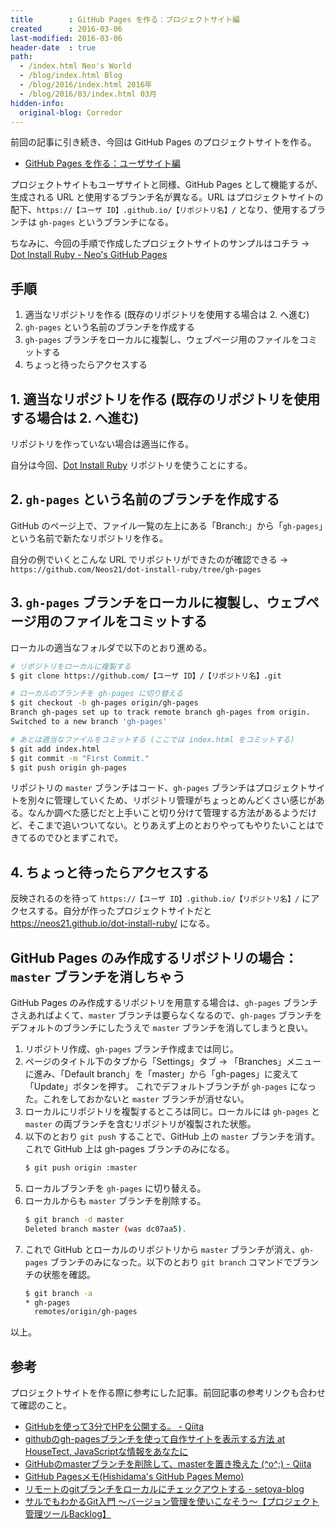 ```yaml
---
title        : GitHub Pages を作る：プロジェクトサイト編
created      : 2016-03-06
last-modified: 2016-03-06
header-date  : true
path:
  - /index.html Neo's World
  - /blog/index.html Blog
  - /blog/2016/index.html 2016年
  - /blog/2016/03/index.html 03月
hidden-info:
  original-blog: Corredor
---
```


前回の記事に引き続き、今回は GitHub Pages のプロジェクトサイトを作る。

- [GitHub Pages を作る：ユーザサイト編](/blog/2016/02/29-01.html)

プロジェクトサイトもユーザサイトと同様、GitHub Pages として機能するが、生成される URL と使用するブランチ名が異なる。URL はプロジェクトサイトの配下、`https://【ユーザ ID】.github.io/【リポジトリ名】/` となり、使用するブランチは `gh-pages` というブランチになる。

ちなみに、今回の手順で作成したプロジェクトサイトのサンプルはコチラ → [Dot Install Ruby - Neo's GitHub Pages](https://neos21.github.io/dot-install-ruby/)

## 手順

1. 適当なリポジトリを作る (既存のリポジトリを使用する場合は 2. へ進む)
2. `gh-pages` という名前のブランチを作成する
3. `gh-pages` ブランチをローカルに複製し、ウェブページ用のファイルをコミットする
4. ちょっと待ったらアクセスする

## 1. 適当なリポジトリを作る (既存のリポジトリを使用する場合は 2. へ進む)

リポジトリを作っていない場合は適当に作る。

自分は今回、[Dot Install Ruby](https://github.com/Neos21/dot-install-ruby) リポジトリを使うことにする。

## 2. `gh-pages` という名前のブランチを作成する

GitHub のページ上で、ファイル一覧の左上にある「Branch:」から「`gh-pages`」という名前で新たなリポジトリを作る。

自分の例でいくとこんな URL でリポジトリができたのが確認できる → `https://github.com/Neos21/dot-install-ruby/tree/gh-pages`

## 3. `gh-pages` ブランチをローカルに複製し、ウェブページ用のファイルをコミットする

ローカルの適当なフォルダで以下のとおり進める。

```bash
# リポジトリをローカルに複製する
$ git clone https://github.com/【ユーザ ID】/【リポジトリ名】.git

# ローカルのブランチを gh-pages に切り替える
$ git checkout -b gh-pages origin/gh-pages
Branch gh-pages set up to track remote branch gh-pages from origin.
Switched to a new branch 'gh-pages'

# あとは適当なファイルをコミットする (ここでは index.html をコミットする)
$ git add index.html
$ git commit -m "First Commit."
$ git push origin gh-pages
```

リポジトリの `master` ブランチはコード、`gh-pages` ブランチはプロジェクトサイトを別々に管理していくため、リポジトリ管理がちょっとめんどくさい感じがある。なんか調べた感じだと上手いこと切り分けて管理する方法があるようだけど、そこまで追いついてない。とりあえず上のとおりやってもやりたいことはできてるのでひとまずこれで。

## 4. ちょっと待ったらアクセスする

反映されるのを待って `https://【ユーザ ID】.github.io/【リポジトリ名】/` にアクセスする。自分が作ったプロジェクトサイトだと <https://neos21.github.io/dot-install-ruby/> になる。

## GitHub Pages のみ作成するリポジトリの場合：`master` ブランチを消しちゃう

GitHub Pages のみ作成するリポジトリを用意する場合は、`gh-pages` ブランチさえあればよくて、`master` ブランチは要らなくなるので、`gh-pages` ブランチをデフォルトのブランチにしたうえで `master` ブランチを消してしまうと良い。

1. リポジトリ作成、`gh-pages` ブランチ作成までは同じ。
2. ページのタイトル下のタブから「Settings」タブ → 「Branches」メニューに進み、「Default branch」を「master」から「gh-pages」に変えて「Update」ボタンを押す。 これでデフォルトブランチが `gh-pages` になった。これをしておかないと `master` ブランチが消せない。
3. ローカルにリポジトリを複製するところは同じ。ローカルには `gh-pages` と `master` の両ブランチを含むリポジトリが複製された状態。
4. 以下のとおり `git push` することで、GitHub 上の `master` ブランチを消す。これで GitHub 上は gh-pages ブランチのみになる。
   ```bash
   $ git push origin :master
   ```
5. ローカルブランチを `gh-pages` に切り替える。
6. ローカルからも `master` ブランチを削除する。
   ```bash
   $ git branch -d master
   Deleted branch master (was dc07aa5).
   ```
7. これで GitHub とローカルのリポジトリから `master` ブランチが消え、`gh-pages` ブランチのみになった。以下のとおり `git branch` コマンドでブランチの状態を確認。
   ```bash
   $ git branch -a
   * gh-pages
     remotes/origin/gh-pages
   ```

以上。

## 参考

プロジェクトサイトを作る際に参考にした記事。前回記事の参考リンクも合わせて確認のこと。

- [GitHubを使って3分でHPを公開する。 - Qiita](http://qiita.com/budougumi0617/items/221bb946d1c90d6769e9)
- [githubのgh-pagesブランチを使って自作サイトを表示する方法 at HouseTect, JavaScriptな情報をあなたに](http://hisasann.com/housetect/2012/02/githubgh-pages.html)
- [GitHubのmasterブランチを削除して、masterを置き換えた (^o^;) - Qiita](http://qiita.com/pugiemonn/items/34b56b1aa757e33133e4)
- [GitHub Pagesメモ(Hishidama's GitHub Pages Memo)](http://www.ne.jp/asahi/hishidama/home/tech/git/gh-pages.html)
- [リモートのgitブランチをローカルにチェックアウトする - setoya-blog](http://sessan.hatenablog.com/entry/2012/11/04/132746)
- [サルでもわかるGit入門 〜バージョン管理を使いこなそう〜【プロジェクト管理ツールBacklog】](http://www.backlog.jp/git-guide/stepup/stepup2_5.html)
